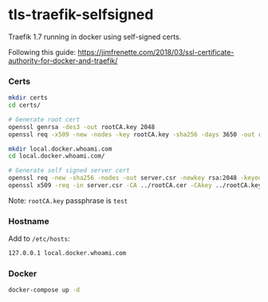 # tls-traefik-selfsigned

Traefik 1.7 running in docker using self-signed certs.

Following this guide: https://jimfrenette.com/2018/03/ssl-certificate-authority-for-docker-and-traefik/

### Certs

```sh
mkdir certs
cd certs/

# Generate root cert
openssl genrsa -des3 -out rootCA.key 2048
openssl req -x509 -new -nodes -key rootCA.key -sha256 -days 3650 -out rootCA.cer

mkdir local.docker.whoami.com
cd local.docker.whoami.com/

# Generate self signed server cert
openssl req -new -sha256 -nodes -out server.csr -newkey rsa:2048 -keyout server.key -config <( cat server.csr.cnf )
openssl x509 -req -in server.csr -CA ../rootCA.cer -CAkey ../rootCA.key -CAcreateserial -out server.crt -days 730 -sha256 -extfile v3.ext
```

Note: `rootCA.key` passphrase is `test`

### Hostname

Add to `/etc/hosts`:

```sh
127.0.0.1 local.docker.whoami.com
```

### Docker

```sh
docker-compose up -d
```
